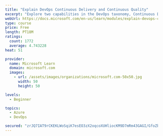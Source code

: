 ```yaml
---
title: "Explain DevOps Continuous Delivery and Continuous Quality"
excerpt: "Explore two capabilities in the DevOps taxonomy, Continuous Delivery and Continuous Quality."
webUrl: https://docs.microsoft.com/en-us/learn/modules/explain-devops-continous-delivery-quality/
type: course
price: Free
length: PT18M
ratings:
  count: 1772
  average: 4.743228
heat: 51

provider:
  name: Microsoft Learn
  domain: microsoft.com
  images:
    - url: /assets/images/organizations/microsoft.com-50x50.jpg
      width: 50
      height: 50

levels:
  - Beginner

topics:
  - Azure
  - DevOps

secured: "zrJQ7IAT9rCKEKLWoSqiK7esEO3zX2oqcoXUHliocKM9D7mRm43GAGI/GfoZbB3EIeRDXgKCVQzIVJ8F+f3RxRQgkZO2adYAYglu6jmgym2kLeleSRdw7h4jE34KjURSEe31AUANQ56zpi96kajF4+JZCIczJ9QZESvVPdRDDRZHJKsdnxUhaTTU0uCd5jLwaku1oIhZRN/n7BwKL5Uf56OFOiUXL3ONw0KNdkUqjV7Z7QY4FJ6yUraqVuuADZfjehZYHXMeGDpXk33W5SSmZ+f9qR6pPgGDMunvHOhhRr0W86WbYMeHK+Qcr4XE/VD8B2syOxLD5QdX6tNkaSt15jyVHLG3/8SfleY0tPFzfh2QUm26ktPeDQ9vi3t8lOwV1P2L8U0s+8kDzravb0MIRX9i7F/3HtCnQMSQFnQs14k=;EkzvtHTpnuNjfOnW+13atw=="
---
```


